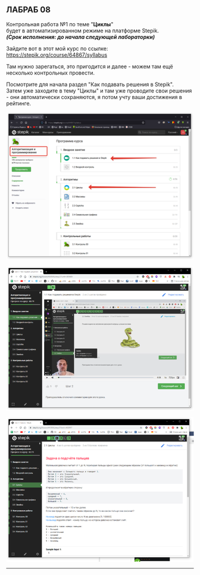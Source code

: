 
## ЛАБРАБ 08  


Контрольная работа №1 по теме "**Циклы**"  
будет в автоматизированном режиме на платформе Stepik.  
***(Срок исполнения: до начала следующей лабораторки)***  

Зайдите вот в этот мой курс по ссылке:  
https://stepik.org/course/64867/syllabus  

Там нужно зарегаться, это пригодится и далее - можем там ещё несколько контрольных провести.  

Посмотрите для начала раздел "Как подавать решения в Stepik".  
Затем уже заходите в тему "Циклы" и там уже проводите свои решения - они автоматически сохраняются, я потом учту ваши достижения в рейтинге.  

![](st-01.png)  

![](st-02.png)  

![](st-03.png)  

---  
